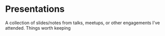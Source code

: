 # Presentations
A collection of slides/notes from talks, meetups, or other engagements I've attended. Things worth keeping
